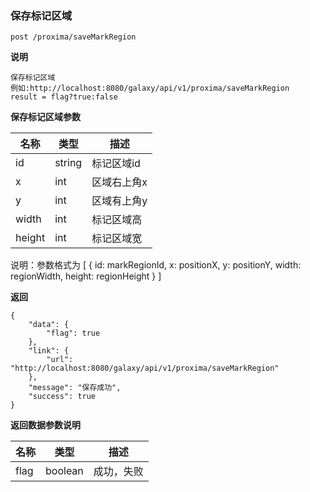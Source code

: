 [$PROFILE$]: extended

### <a name="保存标记区域"></a>保存标记区域

    post /proxima/saveMarkRegion

**说明**

    保存标记区域
    例如:http://localhost:8080/galaxy/api/v1/proxima/saveMarkRegion
    result = flag?true:false

**保存标记区域参数**

|   名称    |  类型  |   描述  |
|     -     |      - |    -    |
|  id | string | 标记区域id  |
|  x | int | 区域右上角x  |
|  y | int | 区域有上角y  |
|  width | int | 标记区域高  |
|  height | int | 标记区域宽  |
说明：参数格式为
[
    {
       id: markRegionId,
       x: positionX,
       y: positionY,
       width: regionWidth,
       height: regionHeight
    }
]

**返回**

    {
        "data": {
            "flag": true
        },
        "link": {
            "url": "http://localhost:8080/galaxy/api/v1/proxima/saveMarkRegion"
        },
        "message": "保存成功",
        "success": true
    }

**返回数据参数说明**

|   名称    |  类型  |   描述  |
|     -     |      - |    -    |
| flag | boolean | 成功，失败 |
